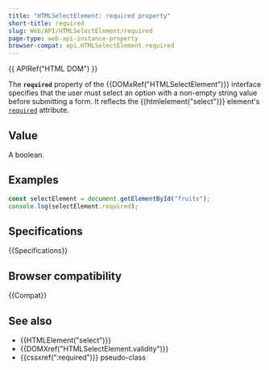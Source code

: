 ```yaml
---
title: "HTMLSelectElement: required property"
short-title: required
slug: Web/API/HTMLSelectElement/required
page-type: web-api-instance-property
browser-compat: api.HTMLSelectElement.required
---
```


{{ APIRef("HTML DOM") }}

The **`required`** property of the {{DOMxRef("HTMLSelectElement")}} interface specifies that the user must select an option with a non-empty string value before submitting a form. It reflects the {{htmlelement("select")}} element's [`required`](/en-US/docs/Web/HTML/Element/select#required) attribute.

## Value

A boolean.

## Examples

```js
const selectElement = document.getElementById("fruits");
console.log(selectElement.required);
```

## Specifications

{{Specifications}}

## Browser compatibility

{{Compat}}

## See also

- {{HTMLElement("select")}}
- {{DOMXref("HTMLSelectElement.validity")}}
- {{cssxref(":required")}} pseudo-class
